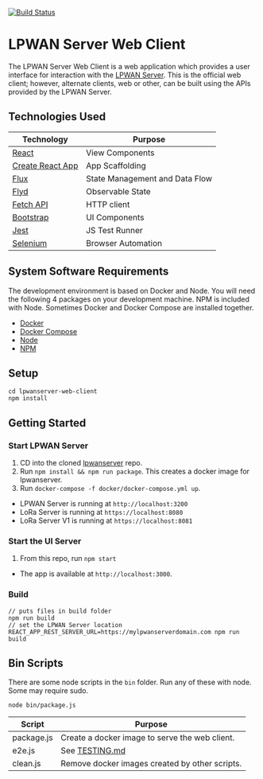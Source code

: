[![Build Status](https://travis-ci.com/cablelabs/lpwanserver-web-client.svg?token=aSixtoiwSwxZFz2dunDo&branch=master)](https://travis-ci.com/cablelabs/lpwanserver-web-client)

# LPWAN Server Web Client

The LPWAN Server Web Client is a web application
which provides a user interface for interaction with the
[LPWAN Server][1].  This is the official web client; however,
alternate clients, web or other, can be built using the APIs
provided by the LPWAN Server.

[1]: https://github.com/cablelabs/lpwanserver

## Technologies Used

| Technology | Purpose |
|---|---|
| [React][2] | View Components |
| [Create React App][3] | App Scaffolding |
| [Flux][4] | State Management and Data Flow |
| [Flyd][6] | Observable State |
| [Fetch API][5] | HTTP client |
| [Bootstrap][7] | UI Components |
| [Jest][8] | JS Test Runner |
| [Selenium][9] | Browser Automation |

[2]: https://reactjs.org/
[3]: https://github.com/facebook/create-react-app
[4]: https://facebook.github.io/flux/
[5]: https://developer.mozilla.org/en-US/docs/Web/API/Fetch_API/Using_Fetch
[6]: https://github.com/paldepind/flyd
[7]: https://react-bootstrap.github.io/
[8]: https://jestjs.io/
[9]: https://seleniumhq.github.io/selenium/docs/api/javascript/index.html

## System Software Requirements

The development environment is based on Docker and Node. You will need
the following 4 packages on your development machine.  NPM is included
with Node.  Sometimes Docker and Docker Compose are installed together.

- [Docker](https://docs.docker.com/install/overview/)
- [Docker Compose](https://docs.docker.com/compose/)
- [Node](https://nodejs.org/en/)
- [NPM](https://www.npmjs.com/)

## Setup

```
cd lpwanserver-web-client
npm install
```

## Getting Started

### Start LPWAN Server

1. CD into the cloned [lpwanserver][10] repo.
2. Run `npm install && npm run package`.  This creates a docker image for lpwanserver.
3. Run `docker-compose -f docker/docker-compose.yml up`.

- LPWAN Server is running at `http://localhost:3200`
- LoRa Server is running at `https://localhost:8080`
- LoRa Server V1 is running at `https://localhost:8081`

[10]: https://github.com/cablelabs/lpwanserver

### Start the UI Server

1. From this repo, run `npm start`

- The app is available at `http://localhost:3000`.

### Build

```
// puts files in build folder
npm run build
// set the LPWAN Server location
REACT_APP_REST_SERVER_URL=https://mylpwanserverdomain.com npm run build
```

## Bin Scripts

There are some node scripts in the `bin` folder. Run any of these with node.
Some may require sudo.

`node bin/package.js`

| Script | Purpose |
|---|---|
| package.js | Create a docker image to serve the web client. |
| e2e.js | See [TESTING.md][11] |
| clean.js | Remove docker images created by other scripts. |

[11]: TESTING.md
